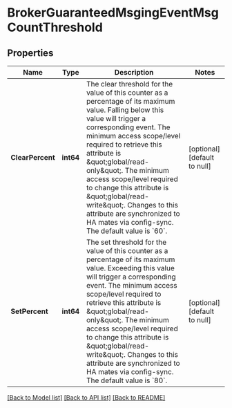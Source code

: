 # BrokerGuaranteedMsgingEventMsgCountThreshold

## Properties
Name | Type | Description | Notes
------------ | ------------- | ------------- | -------------
**ClearPercent** | **int64** | The clear threshold for the value of this counter as a percentage of its maximum value. Falling below this value will trigger a corresponding event.  The minimum access scope/level required to retrieve this attribute is \&quot;global/read-only\&quot;. The minimum access scope/level required to change this attribute is \&quot;global/read-write\&quot;. Changes to this attribute are synchronized to HA mates via config-sync. The default value is &#x60;60&#x60;. | [optional] [default to null]
**SetPercent** | **int64** | The set threshold for the value of this counter as a percentage of its maximum value. Exceeding this value will trigger a corresponding event.  The minimum access scope/level required to retrieve this attribute is \&quot;global/read-only\&quot;. The minimum access scope/level required to change this attribute is \&quot;global/read-write\&quot;. Changes to this attribute are synchronized to HA mates via config-sync. The default value is &#x60;80&#x60;. | [optional] [default to null]

[[Back to Model list]](../README.md#documentation-for-models) [[Back to API list]](../README.md#documentation-for-api-endpoints) [[Back to README]](../README.md)

